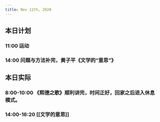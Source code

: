 ```yaml
---
title: Nov 12th, 2020
---
```


## 本日计划
### 11:00 运动
### 14:00 问题与方法补完，黄子平《文学的“意思”》
## 本日实际
### 8:00-10:00 《熙德之歌》顺利讲完，时间正好，回家之后进入休息模式。
### 14:00-16:20 [[文学的意思]]
###
### 
